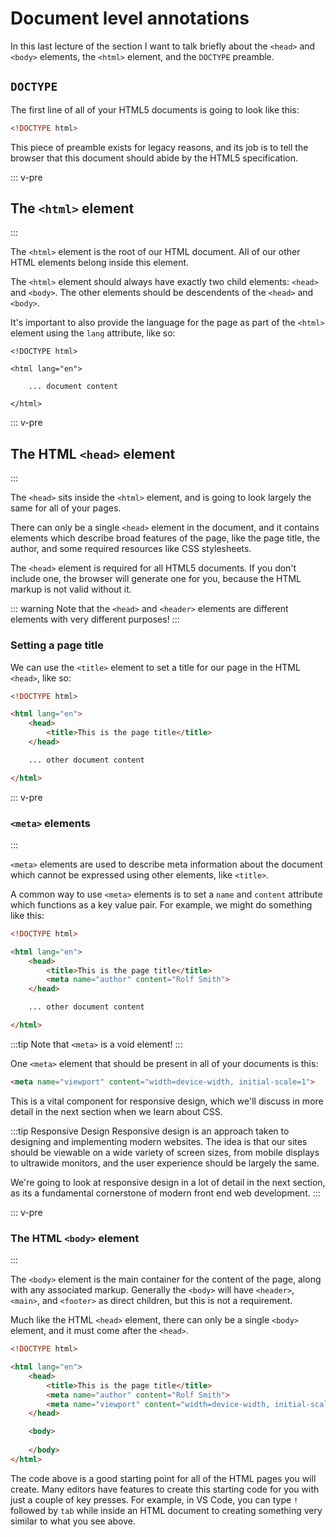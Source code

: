 # Document level annotations

In this last lecture of the section I want to talk briefly about the `<head>` and `<body>` elements, the `<html>` element, and the `DOCTYPE` preamble.

## `DOCTYPE`

The first line of all of your HTML5 documents is going to look like this:

```html
<!DOCTYPE html>
```

This piece of preamble exists for legacy reasons, and its job is to tell the browser that this document should abide by the HTML5 specification.

::: v-pre
## The `<html>` element
:::

The `<html>` element is the root of our HTML document. All of our other HTML elements belong inside this element.

The `<html>` element should always have exactly two child elements: `<head>` and `<body>`. The other elements should be descendents of the `<head>` and `<body>`.

It's important to also provide the language for the page as part of the `<html>` element using the `lang` attribute, like so:

```html{3}
<!DOCTYPE html>

<html lang="en">

    ... document content

</html>
```

::: v-pre
## The HTML `<head>` element
:::

The `<head>` sits inside the `<html>` element, and is going to look largely the same for all of your pages.

There can only be a single `<head>` element in the document, and it contains elements which describe broad features of the page, like the page title, the author, and some required resources like CSS stylesheets.

The `<head>` element is required for all HTML5 documents. If you don't include one, the browser will generate one for you, because the HTML markup is not valid without it.

::: warning
Note that the `<head>` and `<header>` elements are different elements with very different purposes!
:::

### Setting a page title

We can use the `<title>` element to set a title for our page in the HTML `<head>`, like so:

```html
<!DOCTYPE html>

<html lang="en">
    <head>
        <title>This is the page title</title>
    </head>

    ... other document content

</html>
```

::: v-pre
### `<meta>` elements
:::

`<meta>` elements are used to describe meta information about the document which cannot be expressed using other elements, like `<title>`.

A common way to use `<meta>` elements is to set a `name` and `content` attribute which functions as a key value pair. For example, we might do something like this:

```html
<!DOCTYPE html>

<html lang="en">
    <head>
        <title>This is the page title</title>
        <meta name="author" content="Rolf Smith">
    </head>

    ... other document content

</html>
```

:::tip
Note that `<meta>` is a void element!
:::

One `<meta>` element that should be present in all of your documents is this:

```html
<meta name="viewport" content="width=device-width, initial-scale=1">
```

This is a vital component for responsive design, which we'll discuss in more detail in the next section when we learn about CSS.

:::tip Responsive Design
Responsive design is an approach taken to designing and implementing modern websites. The idea is that our sites should be viewable on a wide variety of screen sizes, from mobile displays to ultrawide monitors, and the user experience should be largely the same.

We're going to look at responsive design in a lot of detail in the next section, as its a fundamental cornerstone of modern front end web development.
:::

::: v-pre
### The HTML `<body>` element
:::

The `<body>` element is the main container for the content of the page, along with any associated markup. Generally the `<body>` will have `<header>`, `<main>`, and `<footer>` as direct children, but this is not a requirement.

Much like the HTML `<head>` element, there can only be a single `<body>` element, and it must come after the `<head>`.

```html
<!DOCTYPE html>

<html lang="en">
    <head>
        <title>This is the page title</title>
        <meta name="author" content="Rolf Smith">
        <meta name="viewport" content="width=device-width, initial-scale=1">
    </head>

    <body>
    
    </body>
</html>
```

The code above is a good starting point for all of the HTML pages you will create. Many editors have features to create this starting code for you with just a couple of key presses. For example, in VS Code, you can type `!` followed by `tab` while inside an HTML document to creating something very similar to what you see above.
